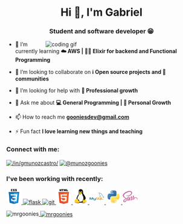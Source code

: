 <h1 align="center">Hi 👋, I'm Gabriel</h1>
<h3 align="center">Student and software developer 😁</h3>
<img align="right" alt="coding gif" width="400" src="https://media3.giphy.com/media/v1.Y2lkPTc5MGI3NjExOWZpODJxbHZtY3BreDZrc3d6cWRrbXRkd2t2YXAyNjNkb25ocXZpMiZlcD12MV9naWZzX3NlYXJjaCZjdD1n/qgQUggAC3Pfv687qPC/giphy.gif" />

- 🌱 I’m currently learning **☁️ AWS | 👨‍💻 Elixir for backend and Functional Programming**

- 👯 I’m looking to collaborate on **ℹ️ Open source projects and 👥 communities**

- 🤝 I’m looking for help with **🌱 Professional growth**

- 💬 Ask me about **💻 General Programming | 🌱 Personal Growth**

- 📫 How to reach me **gooniesdev@gmail.com**

- ⚡ Fun fact **I love learning new things and teaching**


<h3 align="left">Connect with me:</h3>
<p align="left">
<a href="https://linkedin.com/in//in/gmunozcastro/" target="blank"><img align="center" src="https://raw.githubusercontent.com/rahuldkjain/github-profile-readme-generator/master/src/images/icons/Social/linked-in-alt.svg" alt="/in/gmunozcastro/" height="30" width="40" /></a>
<a href="https://medium.com/@munozgoonies" target="blank"><img align="center" src="https://raw.githubusercontent.com/rahuldkjain/github-profile-readme-generator/master/src/images/icons/Social/medium.svg" alt="@munozgoonies" height="30" width="40" /></a>
</p>

<h3 align="left">I've been working with recently:</h3>
<p align="left"> <a href="https://www.w3schools.com/css/" target="_blank" rel="noreferrer"> <img src="https://raw.githubusercontent.com/devicons/devicon/master/icons/css3/css3-original-wordmark.svg" alt="css3" width="40" height="40"/> </a> <a href="https://flask.palletsprojects.com/" target="_blank" rel="noreferrer"> <img src="https://www.vectorlogo.zone/logos/pocoo_flask/pocoo_flask-icon.svg" alt="flask" width="40" height="40"/> </a> <a href="https://git-scm.com/" target="_blank" rel="noreferrer"> <img src="https://www.vectorlogo.zone/logos/git-scm/git-scm-icon.svg" alt="git" width="40" height="40"/> </a> <a href="https://www.w3.org/html/" target="_blank" rel="noreferrer"> <img src="https://raw.githubusercontent.com/devicons/devicon/master/icons/html5/html5-original-wordmark.svg" alt="html5" width="40" height="40"/> </a> <a href="https://www.linux.org/" target="_blank" rel="noreferrer"> <img src="https://raw.githubusercontent.com/devicons/devicon/master/icons/linux/linux-original.svg" alt="linux" width="40" height="40"/> </a> <a href="https://www.mysql.com/" target="_blank" rel="noreferrer"> <img src="https://raw.githubusercontent.com/devicons/devicon/master/icons/mysql/mysql-original-wordmark.svg" alt="mysql" width="40" height="40"/> </a> <a href="https://www.python.org" target="_blank" rel="noreferrer"> <img src="https://raw.githubusercontent.com/devicons/devicon/master/icons/python/python-original.svg" alt="python" width="40" height="40"/> </a> <a href="https://sass-lang.com" target="_blank" rel="noreferrer"> <img src="https://raw.githubusercontent.com/devicons/devicon/master/icons/sass/sass-original.svg" alt="sass" width="40" height="40"/></p>

<p><img align="left" src="https://github-readme-stats.vercel.app/api/top-langs?username=mrgoonies&show_icons=true&locale=en&layout=compact" alt="mrgoonies" /></p>

<p>&nbsp;<img align="center" src="https://github-readme-stats.vercel.app/api?username=mrgoonies&show_icons=true&locale=en" alt="mrgoonies" /></p>
